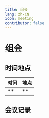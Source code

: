 ```yaml
---
title: 组会
lang: zh-CN
icon: meeting
contributor: false
---
```

# 组会

## 时间地点

| 时间 | 地点 |
| ---- | ---- |
| **   | **   |

## 会议记录
